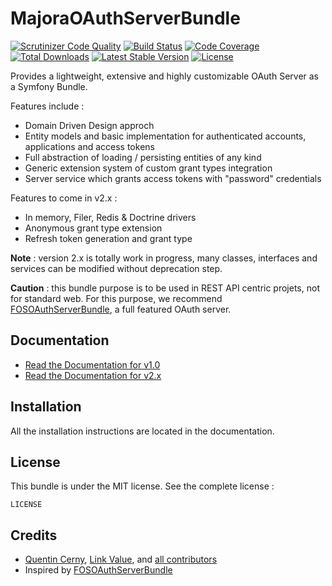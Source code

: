 # MajoraOAuthServerBundle

[![Scrutinizer Code Quality](https://scrutinizer-ci.com/g/LinkValue/MajoraOAuthServerBundle/badges/quality-score.png?b=develop)](https://scrutinizer-ci.com/g/LinkValue/MajoraOAuthServerBundle/?branch=develop) [![Build Status](https://travis-ci.org/LinkValue/MajoraOAuthServerBundle.svg?branch=develop)](https://travis-ci.org/LinkValue/MajoraOAuthServerBundle) [![Code Coverage](https://scrutinizer-ci.com/g/LinkValue/MajoraOAuthServerBundle/badges/coverage.png?b=develop)](https://scrutinizer-ci.com/g/LinkValue/MajoraOAuthServerBundle/?branch=develop) [![Total Downloads](https://poser.pugx.org/majora/oauth-server-bundle/downloads)](https://packagist.org/packages/majora/oauth-server-bundle) [![Latest Stable Version](https://poser.pugx.org/majora/oauth-server-bundle/v/stable)](https://packagist.org/packages/majora/oauth-server-bundle) [![License](https://poser.pugx.org/majora/oauth-server-bundle/license)](https://packagist.org/packages/majora/oauth-server-bundle)

Provides a lightweight, extensive and highly customizable OAuth Server as a Symfony Bundle.

Features include :

* Domain Driven Design approch
* Entity models and basic implementation for authenticated accounts, applications and access tokens
* Full abstraction of loading / persisting entities of any kind
* Generic extension system of custom grant types integration
* Server service which grants access tokens with "password" credentials

Features to come in v2.x :

* In memory, Filer, Redis & Doctrine drivers
* Anonymous grant type extension
* Refresh token generation and grant type

**Note** : version 2.x is totally work in progress, many classes, interfaces and services can be modified without deprecation step.

**Caution** : this bundle purpose is to be used in REST API centric projets, not for standard web. For this purpose, we recommend [FOSOAuthServerBundle](https://github.com/FriendsOfSymfony/FOSOAuthServerBundle), a full featured OAuth server.

## Documentation

* [Read the Documentation for v1.0](https://github.com/LinkValue/MajoraOAuthServerBundle/blob/v1.0/README.md)
* [Read the Documentation for v2.x](https://github.com/LinkValue/MajoraOAuthServerBundle/blob/master/src/Majora/Bundle/OAuthServerBundle/Resources/doc/index.md)

## Installation

All the installation instructions are located in the documentation.

## License

This bundle is under the MIT license. See the complete license :

    LICENSE

## Credits

- [Quentin Cerny](https://github.com/Nyxis), [Link Value](http://link-value.fr/), and [all contributors](https://github.com/LinkValue/MajoraOAuthServerBundle/contributors)
- Inspired by [FOSOAuthServerBundle](https://github.com/FriendsOfSymfony/FOSOAuthServerBundle)
